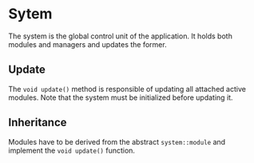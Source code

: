 Sytem
=====

The system is the global control unit of the application. It holds both modules
and managers and updates the former.

Update
------

The `void update()` method is responsible of updating all attached active
modules. Note that the system must be initialized before updating it.

Inheritance
-----------

Modules have to be derived from the abstract `system::module` and implement the
`void update()` function.

